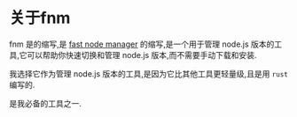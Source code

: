 # 关于fnm

fnm 是的缩写,是 [fast node manager](https://github.com/Schniz/fnm) 的缩写,是一个用于管理 node.js 版本的工具,它可以帮助你快速切换和管理 node.js 版本,而不需要手动下载和安装.

我选择它作为管理 node.js 版本的工具,是因为它比其他工具更轻量级,且是用 `rust` 编写的.

是我必备的工具之一.